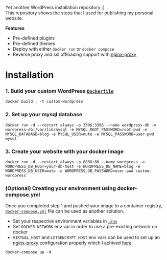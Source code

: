 Yet another WordPress installation repository :)  
This repository shows the steps that I used for publishing my personal website.  

**Features**
- Pre-defined plugins
- Pre-defined themes
- Deploy with either `docker run` or `docker compose`
- Reverse proxy and ssl offloading support with [nginx-proxy](https://github.com/nginx-proxy/nginx-proxy)

# Installation 

### 1. Build your custom WordPress [`Dockerfile`](./Dockerfile)

`docker build . -t custom-wordpress`

### 2. Set up your mysql database

`docker run -d --restart always -p 3306:3306 --name wordpress-db -v wordpress-db:/var/lib/mysql -e MYSQL_ROOT_PASSWORD=root-pwd -e MYSQL_DATABASE=blog -e MYSQL_USER=mute -e MYSQL_PASSWORD=user-pwd mysql`

### 3. Create your website with your docker image

`docker run -d --restart always -p 8888:80 --name wordpress -e WORDPRESS_DB_HOST=your-db-host -e WORDPRESS_DB_NAME=blog -e WORDPRESS_DB_USER=mute -e WORDPRESS_DB_PASSWORD=user-pwd custom-wordpress`

### (Optional) Creating your environment using docker-compose.yml

Once you completed step 1 and pushed your image to a container registry, [`docker-compose.yml`](./docker-compose.yml)  file can be used as another solution.  
- Set your respective environment variables in [`.env`](./.env)  
- Set `DOCKER_NETWORK` env var in order to use a pre-existing network on docker
- `VIRTUAL_HOST` and `LETSENCRYPT_HOST` env vars can be used to set up an [nginx-proxy](https://github.com/nginx-proxy/nginx-proxy) configuration properly which I achived [here](https://github.com/mustafa-korkmaz/nginx-multiple-sites)

`docker-compose up -d`
